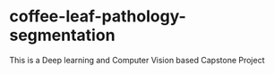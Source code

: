 # coffee-leaf-pathology-segmentation
This is a Deep learning and Computer Vision based Capstone Project
